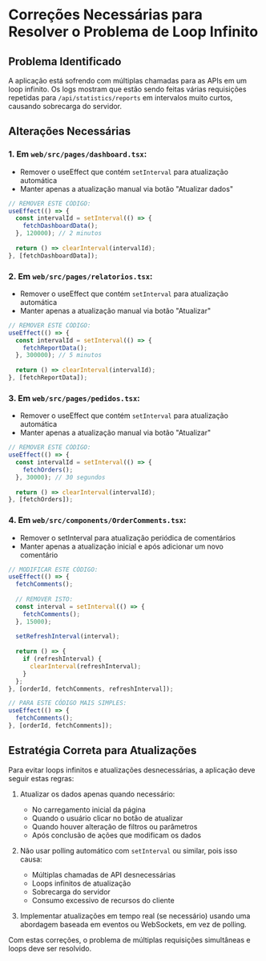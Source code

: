 # Correções Necessárias para Resolver o Problema de Loop Infinito

## Problema Identificado

A aplicação está sofrendo com múltiplas chamadas para as APIs em um loop infinito. Os logs mostram que estão sendo feitas várias requisições repetidas para `/api/statistics/reports` em intervalos muito curtos, causando sobrecarga do servidor.

## Alterações Necessárias

### 1. Em `web/src/pages/dashboard.tsx`:
- Remover o useEffect que contém `setInterval` para atualização automática
- Manter apenas a atualização manual via botão "Atualizar dados"

```javascript
// REMOVER ESTE CÓDIGO:
useEffect(() => {
  const intervalId = setInterval(() => {
    fetchDashboardData();
  }, 120000); // 2 minutos
  
  return () => clearInterval(intervalId);
}, [fetchDashboardData]);
```

### 2. Em `web/src/pages/relatorios.tsx`:
- Remover o useEffect que contém `setInterval` para atualização automática
- Manter apenas a atualização manual via botão "Atualizar"

```javascript
// REMOVER ESTE CÓDIGO:
useEffect(() => {
  const intervalId = setInterval(() => {
    fetchReportData();
  }, 300000); // 5 minutos
  
  return () => clearInterval(intervalId);
}, [fetchReportData]);
```

### 3. Em `web/src/pages/pedidos.tsx`:
- Remover o useEffect que contém `setInterval` para atualização automática
- Manter apenas a atualização manual via botão "Atualizar"

```javascript
// REMOVER ESTE CÓDIGO:
useEffect(() => {
  const intervalId = setInterval(() => {
    fetchOrders();
  }, 30000); // 30 segundos
  
  return () => clearInterval(intervalId);
}, [fetchOrders]);
```

### 4. Em `web/src/components/OrderComments.tsx`:
- Remover o setInterval para atualização periódica de comentários
- Manter apenas a atualização inicial e após adicionar um novo comentário

```javascript
// MODIFICAR ESTE CÓDIGO:
useEffect(() => {
  fetchComments();
  
  // REMOVER ISTO:
  const interval = setInterval(() => {
    fetchComments();
  }, 15000);
  
  setRefreshInterval(interval);
  
  return () => {
    if (refreshInterval) {
      clearInterval(refreshInterval);
    }
  };
}, [orderId, fetchComments, refreshInterval]);

// PARA ESTE CÓDIGO MAIS SIMPLES:
useEffect(() => {
  fetchComments();
}, [orderId, fetchComments]);
```

## Estratégia Correta para Atualizações

Para evitar loops infinitos e atualizações desnecessárias, a aplicação deve seguir estas regras:

1. Atualizar os dados apenas quando necessário:
   - No carregamento inicial da página
   - Quando o usuário clicar no botão de atualizar
   - Quando houver alteração de filtros ou parâmetros
   - Após conclusão de ações que modificam os dados

2. Não usar polling automático com `setInterval` ou similar, pois isso causa:
   - Múltiplas chamadas de API desnecessárias
   - Loops infinitos de atualização
   - Sobrecarga do servidor
   - Consumo excessivo de recursos do cliente

3. Implementar atualizações em tempo real (se necessário) usando uma abordagem baseada em eventos ou WebSockets, em vez de polling.

Com estas correções, o problema de múltiplas requisições simultâneas e loops deve ser resolvido. 